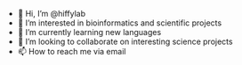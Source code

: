 - 👋 Hi, I’m @hiffylab
- 👀 I’m interested in bioinformatics and scientific projects
- 🌱 I’m currently learning new languages 
- 💞️ I’m looking to collaborate on interesting science projects
- 📫 How to reach me via email 

<!---
hiffylab/hiffylab is a ✨ special ✨ repository because its `README.md` (this file) appears on your GitHub profile.
You can click the Preview link to take a look at your changes.
--->
